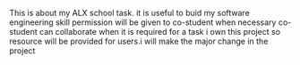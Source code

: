 This is about my ALX school task. 
it is useful to buid my software engineering skill
permission will be given to co-student when necessary
co-student can collaborate when it is required for a task 
i own this project so resource will be provided for users.i will make the major change in the project
